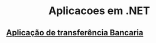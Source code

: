 <h1 align="center"> Aplicacoes em .NET </h1>


 <a href="https://github.com/GilvanFarias/Transferencia-Bancaria"><h2>Aplicação de transferência Bancaria</h2></a>
 

